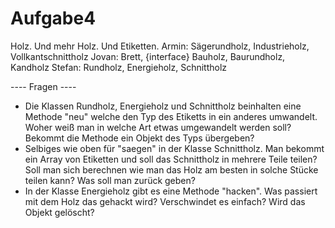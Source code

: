 # Aufgabe4
Holz. Und mehr Holz. Und Etiketten.
Armin: Sägerundholz, Industrieholz, Vollkantschnittholz
Jovan: Brett, {interface} Bauholz, Baurundholz, Kandholz
Stefan: Rundholz, Energieholz, Schnittholz


---- Fragen ----
- Die Klassen Rundholz, Energieholz und Schnittholz beinhalten eine Methode "neu" welche den Typ des Etiketts in ein anderes umwandelt. Woher weiß man in welche Art etwas umgewandelt werden soll? Bekommt die Methode ein Objekt des Typs übergeben?
- Selbiges wie oben für "saegen" in der Klasse Schnittholz. Man bekommt ein Array von Etiketten und soll das Schnittholz in mehrere Teile teilen? Soll man sich berechnen wie man das Holz am besten in solche Stücke teilen kann? Was soll man zurück geben?
- In der Klasse Energieholz gibt es eine Methode "hacken". Was passiert mit dem Holz das gehackt wird? Verschwindet es einfach? Wird das Objekt gelöscht? 
